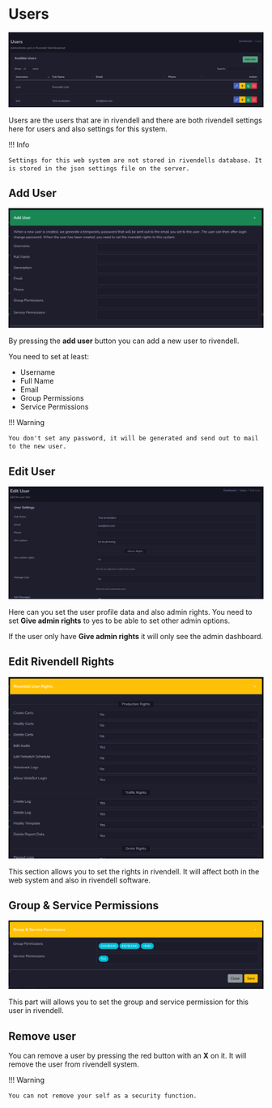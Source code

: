 # Users
![Screenshot](img/users.png)

Users are the users that are in rivendell and there are both rivendell settings here for users and also settings for this system.

!!! Info

    Settings for this web system are not stored in rivendells database. It is stored in the json settings file on the server.

## Add User
![Screenshot](img/adduser.png)

By pressing the **add user** button you can add a new user to rivendell.

You need to set at least:

- Username
- Full Name
- Email
- Group Permissions
- Service Permissions

!!! Warning

    You don't set any password, it will be generated and send out to mail to the new user.

## Edit User
![Screenshot](img/edituser.png)

Here can you set the user profile data and also admin rights.
You need to set **Give admin rights** to yes to be able to set other admin options.

If the user only have **Give admin rights** it will only see the admin dashboard.

## Edit Rivendell Rights
![Screenshot](img/rivrights.png)

This section allows you to set the rights in rivendell. It will affect both in the web system and also in rivendell software.

## Group & Service Permissions
![Screenshot](img/groupperms.png)

This part will allows you to set the group and service permission for this user in rivendell.

## Remove user
You can remove a user by pressing the red button with an **X** on it. It will remove the user from rivendell system.

!!! Warning

    You can not remove your self as a security function.